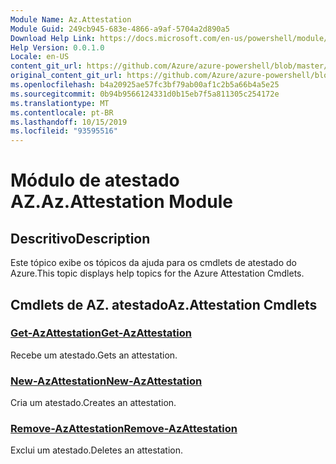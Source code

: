 ```yaml
---
Module Name: Az.Attestation
Module Guid: 249cb945-683e-4866-a9af-5704a2d890a5
Download Help Link: https://docs.microsoft.com/en-us/powershell/module/az.attestation
Help Version: 0.0.1.0
Locale: en-US
content_git_url: https://github.com/Azure/azure-powershell/blob/master/src/Attestation/Attestation/help/Az.Attestation.md
original_content_git_url: https://github.com/Azure/azure-powershell/blob/master/src/Attestation/Attestation/help/Az.Attestation.md
ms.openlocfilehash: b4a20925ae57fc3bf79ab00af1c2b5a66b4a5e25
ms.sourcegitcommit: 0b94b9566124331d0b15eb7f5a811305c254172e
ms.translationtype: MT
ms.contentlocale: pt-BR
ms.lasthandoff: 10/15/2019
ms.locfileid: "93595516"
---
```

# <span data-ttu-id="4babe-101">Módulo de atestado AZ.</span><span class="sxs-lookup"><span data-stu-id="4babe-101">Az.Attestation Module</span></span>
## <span data-ttu-id="4babe-102">Descritivo</span><span class="sxs-lookup"><span data-stu-id="4babe-102">Description</span></span>
<span data-ttu-id="4babe-103">Este tópico exibe os tópicos da ajuda para os cmdlets de atestado do Azure.</span><span class="sxs-lookup"><span data-stu-id="4babe-103">This topic displays help topics for the Azure Attestation Cmdlets.</span></span>

## <span data-ttu-id="4babe-104">Cmdlets de AZ. atestado</span><span class="sxs-lookup"><span data-stu-id="4babe-104">Az.Attestation Cmdlets</span></span>
### [<span data-ttu-id="4babe-105">Get-AzAttestation</span><span class="sxs-lookup"><span data-stu-id="4babe-105">Get-AzAttestation</span></span>](Get-AzAttestation.md)
<span data-ttu-id="4babe-106">Recebe um atestado.</span><span class="sxs-lookup"><span data-stu-id="4babe-106">Gets an attestation.</span></span>

### [<span data-ttu-id="4babe-107">New-AzAttestation</span><span class="sxs-lookup"><span data-stu-id="4babe-107">New-AzAttestation</span></span>](New-AzAttestation.md)
<span data-ttu-id="4babe-108">Cria um atestado.</span><span class="sxs-lookup"><span data-stu-id="4babe-108">Creates an attestation.</span></span>

### [<span data-ttu-id="4babe-109">Remove-AzAttestation</span><span class="sxs-lookup"><span data-stu-id="4babe-109">Remove-AzAttestation</span></span>](Remove-AzAttestation.md)
<span data-ttu-id="4babe-110">Exclui um atestado.</span><span class="sxs-lookup"><span data-stu-id="4babe-110">Deletes an attestation.</span></span>

